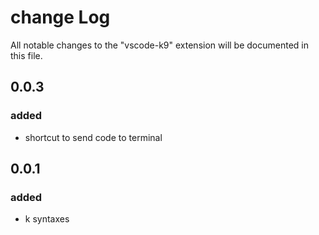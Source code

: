 # change Log

All notable changes to the "vscode-k9" extension will be documented in this file.

## 0.0.3

### added

-   shortcut to send code to terminal

## 0.0.1

### added

-   k syntaxes
